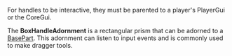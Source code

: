For handles to be interactive, they must be parented to a player's PlayerGui
or the CoreGui.

The **BoxHandleAdornment** is a rectangular prism that can be adorned to a
[BasePart](https://create.roblox.com/docs/reference/engine/classes/BasePart). This adornment can listen to input events and is commonly used to
make dragger tools.